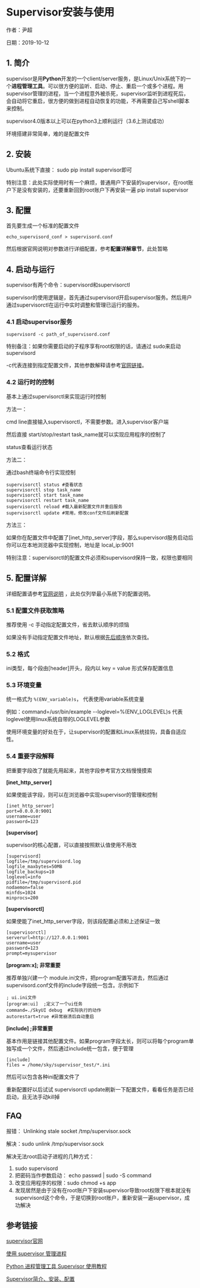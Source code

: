 # Supervisor安装与使用

作者：尹超

日期：2019-10-12

## 1. 简介

supervisor是用**Python**开发的一个client/server服务，是Linux/Unix系统下的一个**进程管理工具**。可以很方便的监听、启动、停止、重启一个或多个进程。用supervisor管理的进程，当一个进程意外被杀死，supervisor监听到进程死后，会自动将它重启，很方便的做到进程自动恢复的功能，不再需要自己写shell脚本来控制。

supervisor4.0版本以上可以在python3上顺利运行（3.6上测试成功）

环境搭建非常简单，难的是配置文件

## 2. 安装

Ubuntu系统下直接： sudo pip install supervisor即可

特别注意：此处实际使用时有一个麻烦，普通用户下安装的supervisor，在root账户下是没有安装的，还要重新回到root账户下再安装一遍 pip install supervisor

## 3. 配置

首先要生成一个标准的配置文件

`echo_supervisord_conf > supervisord.conf`

然后根据官网说明对参数进行详细配置，参考**配置详解章节**，此处暂略

## 4. 启动与运行

supervisor有两个命令：supervisord和supervisorctl

supervisor的使用逻辑是，首先通过supervisord开启supervisor服务。然后用户通过supervisorctl在运行中实时调整和管理已运行的服务。

### 4.1 启动supervisor服务

`supervisord -c path_of_supervisord.conf`

特别备注：如果你需要启动的子程序享有root权限的话，请通过 sudo来启动supervisord

-c代表连接到指定配置文件，其他参数解释请参考[官网链接](http://supervisord.org/running.html)。

### 4.2 运行时的控制

基本上通过supervisorctl来实现运行时控制

方法一：

cmd line直接输入supervisorctl，不需要参数。进入supervisor客户端

然后直接 start/stop/restart task_name就可以实现应用程序的控制了

status查看运行状态

方法二：

通过bash终端命令行实现控制

```
supervisorctl status #查看状态
supervisorctl stop task_name
supervisorctl start task_name
supervisorctl restart task_name
supervisorctl reload #载入最新配置文件并重启服务
supervisorctl update #常用，修改conf文件后刷新配置
```

方法三：

如果你在配置文件中配置了[inet_http_server]字段，那么supervisord服务启动后你可以在本地浏览器中实现控制，地址是 local_ip:9001

特别注意：supervisorctl的配置文件必须和supervisord保持一致，权限也要相同

## 5. 配置详解

详细配置请参考[官网说明](http://supervisord.org/configuration.html) ，此处仅列举最小系统下的配置说明。

### 5.1 配置文件获取策略

推荐使用 -c 手动指定配置文件，省去默认顺序的烦恼

如果没有手动指定配置文件地址，默认根据[先后顺序](http://supervisord.org/configuration.html)依次查找。

### 5.2 格式

ini类型，每个段由[header]开头，段内以 key = value 形式保存配置信息

### 5.3 环境变量

统一格式为  `%(ENV_variable)s`， 代表使用variable系统变量   

例如：command=/usr/bin/example --loglevel=%(ENV_LOGLEVEL)s
代表loglevel使用linux系统自带的LOGLEVEL参数

使用环境变量的好处在于，让supervisor的配置和Linux系统挂钩，具备自适应性。

### 5.4 重要字段解释

把重要字段改了就能先用起来，其他字段参考官方文档慢慢摸索

**[inet_http_server]**

如果使能该字段，则可以在浏览器中实现supervisor的管理和控制

```
[inet_http_server]         
port=0.0.0.0:9001        
username=user              
password=123               
```

**[supervisor]**

supervisor的核心配置，可以直接按照默认值使用不用改

```
[supervisord]
logfile=/tmp/supervisord.log 
logfile_maxbytes=50MB        
logfile_backups=10           
loglevel=info                
pidfile=/tmp/supervisord.pid 
nodaemon=false               
minfds=1024                  
minprocs=200                 
```

**[supervisorctl]**

如果使能了inet_http_server字段，则该段配置必须和上述保证一致

```
[supervisorctl]
serverurl=http://127.0.0.1:9001
username=user              
password=123                
prompt=mysupervisor         
```

**[program:x]; 非常重要**

推荐单独兴建一个 module.ini文件，把program配置写进去，然后通过supervisord.conf文件的include字段统一包含。示例如下

```
; ui.ini文件
[program:ui]  ;定义了一个ui任务
command=./SkyUI debug  #实际执行的动作
autorestart=true #异常崩溃后自动重启
```

**[include] ;非常重要**

基本作用是链接其他配置文件。如果program字段太长，则可以将每个program单独写成一个文件，然后通过include统一包含，便于管理

```
[include]
files = /home/sky/supervisor_test/*.ini
```

然后可以包含各种ini配置文件了



重新配置好以后试试 supervisorctl update刷新一下配置文件，看看任务是否已经启动，且无法手动kill掉

## FAQ

报错： Unlinking stale socket /tmp/supervisor.sock

解决：sudo unlink /tmp/supervisor.sock

解决无法root启动子进程的几种方式：

1. sudo supervisord
2. 把密码当作参数启动： echo passwd | sudo -S command
3. 改变应用程序的权限：sudo chmod +s app
4. 发现居然是由于没有在root账户下安装supervisor导致root权限下根本就没有supervisord这个命令，于是切换到root账户，重新安装一遍supervisor，成功解决



## 参考链接

[supervisor官网](http://supervisord.org/index.html)

[使用 supervisor 管理进程](https://zju.date/supervisor-notes/)

[Python 进程管理工具 Supervisor 使用教程](https://www.cnblogs.com/restran/p/4854623.html)

[Supervisor简介、安装、配置](http://wangshengzhuang.com/2017/05/26/%E8%BF%90%E7%BB%B4%E7%9B%B8%E5%85%B3/Supervisor/Supervisor%E7%AE%80%E4%BB%8B/)

